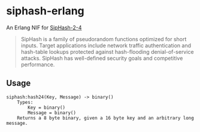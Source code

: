 siphash-erlang
==============

An Erlang NIF for
[SipHash-2-4](https://www.aumasson.jp/siphash/siphash.pdf)

> SipHash is a family of pseudorandom functions optimized for short
> inputs. Target applications include network traffic authentication and
> hash-table lookups protected against hash-flooding denial-of-service
> attacks. SipHash has well-defined security goals and competitive
> performance.

Usage
-----

    siphash:hash24(Key, Message) -> binary()
        Types:
            Key = binary()
            Message = binary()
        Returns a 8 byte binary, given a 16 byte key and an arbitrary long message.
